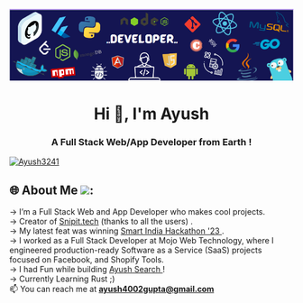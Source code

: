 ![Header](./lidin.png)
<h1 align="center">Hi 👋, I'm Ayush </h1>
<h3 align="center">A Full Stack Web/App Developer from Earth !</h3>

<p align="left"> <a href="https://twitter.com/Ayush3241" target="blank"><img src="https://img.shields.io/twitter/follow/Ayush3241?logo=twitter&style=for-the-badge" alt="Ayush3241" /></a> </p>

  ## 🌐 About Me <img src = "https://raw.githubusercontent.com/ShahriarShafin/ShahriarShafin/main/Assets/handshake.gif" height="30px"/>:

-> I’m a Full Stack Web and App Developer who makes cool projects.
<br>
-> Creator of <a href="https://www.snipit.tech">Snipit.tech</a> (thanks to all the users) .
<br>
-> My latest feat was winning <a href="https://www.sih.gov.in/"> Smart India Hackathon '23 <a/>.
<br>
-> I worked as a Full Stack Developer at Mojo Web Technology, where I engineered production-ready Software as a Service (SaaS) projects focused on Facebook, and Shopify Tools.
<br>
-> I had Fun while building <a href = "https://ayush-gupta.vercel.app/" > Ayush Search </a> !
<br>
-> Currently Learning Rust ;)
<br> 📫 You can reach me at **ayush4002gupta@gmail.com**

</div>







